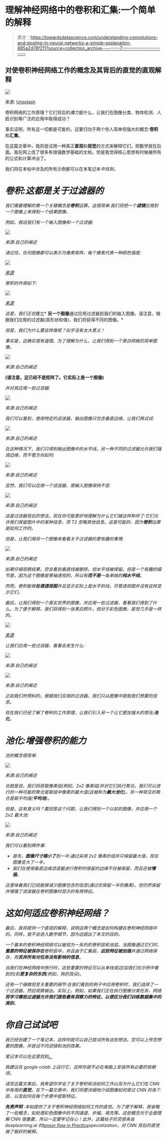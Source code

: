 # 理解神经网络中的卷积和汇集:一个简单的解释

> 原文：<https://towardsdatascience.com/understanding-convolutions-and-pooling-in-neural-networks-a-simple-explanation-885a2d78f211?source=collection_archive---------7----------------------->

## 对使卷积神经网络工作的概念及其背后的直觉的直观解释

![](img/ca6e867e12f1ff83dff3f341a3190a65.png)

来源: [Unsplash](https://unsplash.com/photos/Vrv_nZHaFTc)

卷积网络的工作原理？它们背后的*魔力*是什么，让我们在图像分类、物体检测、人脸识别等广泛的应用中取得成功？

事实证明，所有这一切都是可能的，这要归功于两个惊人简单但强大的概念:**卷积**和**汇集**。

在这篇文章中，我将尝试用一种真正**直观**和**视觉**的方式来解释它们，把数学放在后面。我在网上找了很多有很强数学基础的文档，但是我觉得核心思想有时候被所有的公式和计算冲淡了。

我们将在本帖中涉及的所有示例都可以在本笔记本[](https://github.com/miguelfzafra/Convolutional-Neural-Networks/blob/master/CNN_convolutions_and_pooling.ipynb)*中找到。*

# *卷积:这都是关于过滤器的*

*我们需要理解的第一个关键概念是**卷积**运算。这很简单:我们将把一个**滤镜**应用到一个图像上来得到一个结果图像。*

*例如，假设我们有一个输入图像和一个过滤器:*

*![](img/fcfbb1b92f9b2bfdd846ae41542f1e69.png)*

*来源:自己的阐述*

*请记住，任何图像都可以表示为像素矩阵，每个像素代表一种颜色强度:*

*![](img/9a78fd6876bce6b486353639e038d60b.png)*

*[来源](http://gsp.humboldt.edu/olm_2016/courses/GSP_216_Online/lesson3-1/raster-models.html)*

*卷积的作用如下:*

*![](img/c130a576969b3027716c271e476171dd.png)*

*[来源](https://eg.bucknell.edu/~cld028/courses/379-FA19/NN/convTF-Walk-Thru.html)*

*这是，我们正在*建立* **另一个图像**通过应用过滤器到我们的输入图像。请注意，根据我们应用的过滤器(其形状和值)，我们将获得不同的图像。*

*但是，我们为什么要这样做呢？似乎没有太大意义！*

*事实是，这确实很有道理。为了理解为什么，让我们得到一个黑白网格的简单图像。*

*![](img/86a24ae3671c42a46baa8e9f823cfd43.png)*

*来源:自己的阐述*

**(请注意，这已经不是矩阵了。它实际上是一个图像)**

*并对其应用一些过滤器:*

*![](img/85c9acfe6ff6263284a0bdcb73506dbd.png)*

*来源:自己的阐述*

*我们可以看到，使用特定的滤波器，输出图像只包含垂直边缘。让我们再试试:*

*![](img/28d0bca80f62b9f195950972dfee9c30.png)*

*来源:自己的阐述*

*在这种情况下，我们只得到输出图像中的水平线。另一种不同的过滤器允许我们强调边缘，而不管方向如何:*

*![](img/d6bbf70925fad7cb2df5aa0b711da804.png)*

*来源:自己的阐述*

*显然，我们可以应用一个滤波器，使输入图像保持不变:*

*![](img/befc9f62a034b523fb48178fdd02d7d7.png)*

*来源:自己的阐述*

*这是过滤器背后的想法，现在你可能更好地理解为什么它们被这样称呼了:它们允许我们保留图片中的某种信息，而 T2 忽略其他信息。这是可能的，因为**卷积**运算是如何工作的。*

*但是，让我们用另一个图像来看看关于过滤器的更有趣的事情:*

*![](img/d53dde7b45726e0c35a798bf1e353d55.png)*

*来源:自己的阐述*

*如果仔细观察结果，您会看到垂直线被删除，但水平线被保留。但是一个有趣的细节是，因为这个图像是等轴透视的，所以有**而不是**一条单独的**纯水平线**。*

*然而，卷积能够**处理透视图**并且显示实际上是水平的线，尽管透视图并没有这样显示它们。*

*最后，让我们得到一个真实世界的图像，并应用一些过滤器，看看我们得到了什么。为了便于解释，我们将得到一张黑白照片，但对于彩色图像，直觉几乎是一样的。*

*![](img/dbb7e1eb713c6a3f8df236007c681322.png)*

*[来源](https://www.google.es/search?q=horse%20image&tbm=isch&safe=off&safe=off&tbs=rimg%3ACeQ0hnMRfGHsImAzZ9N83o2WSFHl-lelDd328rae2ZQRymNOExAeo-NQd6qSul8HLBR0ACqvZUsb_13fIuuAxnLdKJHLedLWh4TXDp-tv1KjF9eZLR71HGT7VTi22b-WQc6kQtRmnpZVHtnoqEgkzZ9N83o2WSBElI0VYG_1XfmioSCVHl-lelDd32ETQUcUW5IblYKhIJ8rae2ZQRymMRehU7EbL2BC4qEglOExAeo-NQdxGNGCMtyuORoCoSCaqSul8HLBR0ERZEIXI4CausKhIJACqvZUsb_13cRvLsLAWM1n3IqEgnIuuAxnLdKJBESqprupZwzkSoSCXLedLWh4TXDEThPVrXJ2gebKhIJp-tv1KjF9eYRyxV8Gk95JngqEglLR71HGT7VThH2bgk-WTs7uioSCS22b-WQc6kQEcXu9uBHiYfSKhIJtRmnpZVHtnoRNPgW-0vpp65hz6NI-w9E_1dg&hl=es&ved=0CB4QuIIBahcKEwiora2jgcvpAhUAAAAAHQAAAAAQDg&biw=1684&bih=826)*

*让我们应用一些过滤器，看看会发生什么:*

*![](img/128686e90392eee0ff2f9c3b36913441.png)*

*来源:自己的阐述*

*![](img/ede9b88794bdc3a1b5a359ab16c27ccf.png)*

*来源:自己的阐述*

*正如我们所预料的，根据我们应用的过滤器，我们只从图像中提取我们想要的信息。*

*现在我们已经了解了卷积的工作原理，让我们引入另一个让它更加强大的想法:**池化**。*

# *池化:增强卷积的能力*

*池的概念很简单:*

*![](img/943eaa3c165999111ab9c181e32813b5.png)*

*来源:自己的阐述*

*也就是说，我们将获取像素组(例如，2x2 像素组)并对它们执行聚合。我们可以进行的一种可能的聚合是取组中像素的最大值(这被称为**最大池化**)。另一种常见的聚合是取平均值(**平均池**)。*

*但是，这有意义吗？要回答这个问题，让我们得到一个以前的图像，并应用一个 *2x2 最大池*:*

*![](img/a8284975e173aca5e39f16d87f5c105b.png)*

*来源:自己的阐述*

*我们可以看到两件事:*

*   *首先，**图像尺寸缩小了**到一半:通过采用 2x2 像素的组并只保留最大值，现在图像变大了一半。*
*   *我们在使用垂直边缘滤波器进行卷积时保留的边缘不仅被保留，而且还被**增强**。*

*这意味着我们已经能够减少图像包含的信息(通过仅保留一半的像素)，但仍然保留并增强了滤波器在卷积图像时显示的有用特征。*

# *这如何适应卷积神经网络？*

*最后，我将提供一个直观的解释，说明这两个概念是如何构建在卷积神经网络中的。同样，我不会进入数学细节，因为这超出了本文的目的。*

*一个基本的卷积神经网络可以被视为一系列的卷积层和池层。当图像通过它们时，**重要的特征被保存在**卷积层中，并且由于汇集层，**这些特征被加强**并通过网络保存，而**丢弃所有对任务没有影响的信息**。*

*当我们在神经网络中旅行时，这些重要的特征可以从单线或边(如我们在示例中看到的)到**更复杂的东西**(例如，狗的耳朵)。*

*还有一个细微但至关重要的细节:在我们看到的例子中应用卷积时，我们选择了一个过滤器，然后观察输出。实际上，例如，如果我们正在执行图像分类任务，网络**将学习哪些过滤器允许我们提取最有洞察力的特征，以便区分我们训练数据集中的类别**。*

# *你自己试试吧*

*我已经创建了一个笔记本，这样你就可以自己尝试所有这些想法。您可以上传您想要的图像，并尝试不同滤镜和池的效果。*

*笔记本可以在这里找到[。](https://github.com/miguelfzafra/Convolutional-Neural-Networks/blob/master/CNN_convolutions_and_pooling.ipynb)*

*我建议在 google colab 上运行它，这样你就不必在电脑上安装所有必要的依赖项。*

*读完这篇文章后，我希望你学会了关于卷积和池如何工作以及为什么它们在 CNN 中有用的**直觉**。在下一篇文章中，我们将更详细地介绍图像如何穿过 CNN 的各个层，以及如何在每个步骤中提取特征。*

****免责声明*** *:本帖提供了关于卷积神经网络如何工作的直觉。为了便于解释，我省略了一些概念，如处理彩色图像中的不同通道、步幅、填充等。这些概念对于全面理解 CNN 很重要，所以一定要牢记在心！此外，这篇帖子的灵感来自 deeplearning.ai 的*[*tensor flow in Practice*](https://www.coursera.org/specializations/tensorflow-in-practice)*specialization，对 CNN 背后的直觉做了极好的解释。**